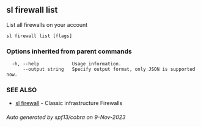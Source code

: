 ## sl firewall list

List all firewalls on your account

```
sl firewall list [flags]
```

### Options inherited from parent commands

```
  -h, --help            Usage information.
      --output string   Specify output format, only JSON is supported now.
```

### SEE ALSO

* [sl firewall](sl_firewall.md)	 - Classic infrastructure Firewalls

###### Auto generated by spf13/cobra on 9-Nov-2023
